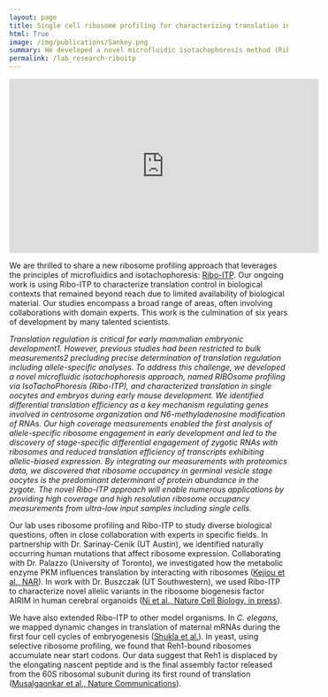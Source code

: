 ```yaml
---
layout: page
title: Single cell ribosome profiling for characterizing translation in development, cancer and immunology
html: True
image: /img/publications/Sankey.png
summary: We developed a novel microfluidic isotachophoresis method (Ribo-ITP) to measure ribosome occupancy from ultra-low input samples including single cells.
permalink: /lab_research-riboitp
---
```


<center>
  <!-- <h1> Single cell quantification of ribosome occupancy in early mouse development </h1> -->
</center>

<center>
<iframe width="560" height="315" src="https://www.youtube.com/embed/SSHRsWqrsdc?loop=1&autoplay=1" frameborder="0" allow="accelerometer; autoplay=1; clipboard-write; encrypted-media; gyroscope; picture-in-picture" allowfullscreen></iframe>
</center>


<p>
We are thrilled to share a new ribosome profiling approach that leverages the principles of microfluidics and isotachophoresis: <a href="https://www.nature.com/articles/s41586-023-06228-9">Ribo-ITP</a>. Our ongoing work is using Ribo-ITP to characterize translation control in biological contexts that remained beyond reach due to limited availability of biological material. Our studies encompass a broad range of areas, often involving collaborations with domain experts. This work is the culmination of six years of development by many talented scientists. 
</p>

<p>
<i> 
Translation regulation is critical for early mammalian embryonic development1. However, previous studies had been restricted to bulk measurements2 precluding precise determination of translation regulation including allele-specific analyses. To address this challenge, we developed a novel microfluidic isotachophoresis approach, named RIBOsome profiling via IsoTachoPhoresis (Ribo-ITP), and characterized translation in single oocytes and embryos during early mouse development. We identified differential translation efficiency as a key mechanism regulating genes involved in centrosome organization and N6-methyladenosine modification of RNAs. Our high coverage measurements enabled the first analysis of allele-specific ribosome engagement in early development and led to the discovery of stage-specific differential engagement of zygotic RNAs with ribosomes and reduced translation efficiency of transcripts exhibiting allelic-biased expression. By integrating our measurements with proteomics data, we discovered that ribosome occupancy in germinal vesicle stage oocytes is the predominant determinant of protein abundance in the zygote. The novel Ribo-ITP approach will enable numerous applications by providing high coverage and high resolution ribosome occupancy measurements from ultra-low input samples including single cells.
</i>
</p>

<p>
Our lab uses ribosome profiling and Ribo-ITP to study diverse biological questions, often in close collaboration with experts in specific fields. In partnership with Dr. Sarinay-Cenik (UT Austin), we identified naturally occurring human mutations that affect ribosome expression. Collaborating with Dr. Palazzo (University of Toronto), we investigated how the metabolic enzyme PKM influences translation by interacting with ribosomes (<a href="https://pmc.ncbi.nlm.nih.gov/articles/PMC10325899/">Kejiou et al., NAR</a>). In work with Dr. Buszczak (UT Southwestern), we used Ribo-ITP to characterize novel allelic variants in the ribosome biogenesis factor AIRIM in human cerebral organoids (<a href="https://pmc.ncbi.nlm.nih.gov/articles/PMC10802443/">Ni et al., Nature Cell Biology, in press</a>).

We have also extended Ribo-ITP to other model organisms. In <i>C. elegans</i>, we mapped dynamic changes in translation of maternal mRNAs during the first four cell cycles of embryogenesis (<a href="https://pmc.ncbi.nlm.nih.gov/articles/PMC11741243/">Shukla et al.</a>). In yeast, using selective ribosome profiling, we found that Reh1-bound ribosomes accumulate near start codons. Our data suggest that Reh1 is displaced by the elongating nascent peptide and is the final assembly factor released from the 60S ribosomal subunit during its first round of translation (<a href="https://pmc.ncbi.nlm.nih.gov/articles/PMC11791190/">Musalgaonkar et al., Nature Communications</a>).
</p>